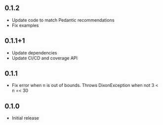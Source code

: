 ## 0.1.2
- Update code to match Pedantic recommendations
- Fix examples

## 0.1.1+1

- Update dependencies
- Update CI/CD and coverage API

## 0.1.1

- Fix error when n is out of bounds. Throws DixonException when not 3 < n =< 30

## 0.1.0

- Initial release
